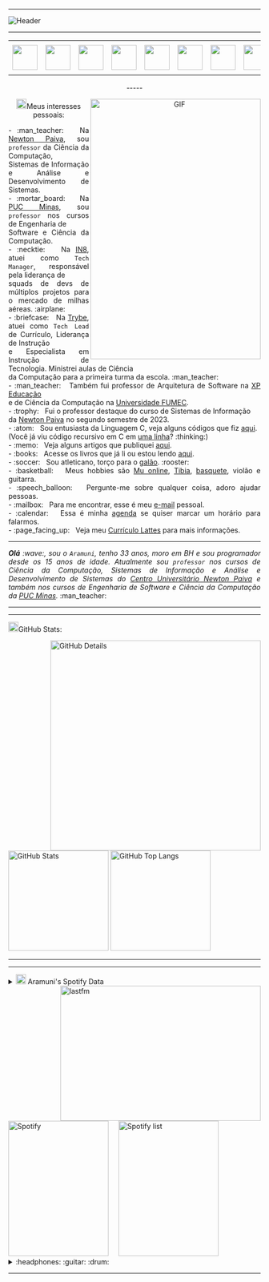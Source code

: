 <!--- Olá, esse é meu readme, fique à vontade para utilizá-lo como quiser! --> 

-----

<div>
<img align="center" alt="Header" src="https://github.com/joaopauloaramuni/joaopauloaramuni/blob/main/img/header2.png?raw=true"/>
</div>

-----

<div align="center">
<table>
<tr>
 <td align="center" colspan="11"></td>
</tr> 
<tr>
<td><a href="https://github.com/joaopauloaramuni" target="_blank"><img src="https://github.com/joaopauloaramuni/joaopauloaramuni/blob/main/img/github5.png?raw=true" width="50px" height="50px"/></a>
</td>
<td><a href="https://replit.com/@aramuni"><img src="https://github.com/joaopauloaramuni/joaopauloaramuni/blob/main/img/replit3.svg?raw=true" width="50px" height="50px"/></a>
</td>
<td><a href="mailto:joaopauloaramuni@gmail.com" target="_blank"><img src="https://github.com/joaopauloaramuni/joaopauloaramuni/blob/main/img/gmail3.png?raw=true" width="50px" height="50px"/></a>
</td>
<td><a href="https://wa.me/5531980402103" target="_blank"><img src="https://github.com/joaopauloaramuni/joaopauloaramuni/blob/main/img/wpp2.png?raw=true" width="50px" height="50px"/></a>
</td>
<td><a href="https://www.instagram.com/joaopauloaramuni/" target="_blank"><img src="https://github.com/joaopauloaramuni/joaopauloaramuni/blob/main/img/insta2.png?raw=true" width="50px" height="50px"/></a>
</td>
<td><a href="https://www.linkedin.com/in/joaopauloaramuni/" target="_blank"><img src="https://github.com/joaopauloaramuni/joaopauloaramuni/blob/main/img/linkedin2.png?raw=true" width="50px" height="50px"/></a>
</td>
<td><a href="http://lattes.cnpq.br/1208427665892059" target="_blank"><img src="https://github.com/joaopauloaramuni/joaopauloaramuni/blob/main/img/lattes2.png?raw=true" width="50px" height="50px"/></a>
</td>
<!--<td><a href="https://slack.com/app_redirect?channel=UVD9N6VCL"><img src="https://github.com/joaopauloaramuni/joaopauloaramuni/blob/main/img/slack.png?raw=true" width="50px" height="50px"/></a>
</td>-->
<td><a href="https://discordapp.com/users/959151773728251914" target="_blank"><img src="https://github.com/joaopauloaramuni/joaopauloaramuni/blob/main/img/discord2.png?raw=true" width="50px" height="50px"/></a>
</td>
<td><a href="https://www.skoob.com.br/perfil/Aramuni" target="_blank"><img src="https://github.com/joaopauloaramuni/joaopauloaramuni/blob/main/img/skoob2.png?raw=true" width="50px" height="50px"/></a>
</td>
<td><a href="https://scholar.google.com.br/citations?user=OARYxSYAAAAJ&hl=pt-BR&oi=ao" target="_blank"><img src="https://github.com/joaopauloaramuni/joaopauloaramuni/blob/main/img/scholar2.png?raw=true" width="50px" height="50px"/></a>
</td>
<td><a href="https://calendly.com/aramuni/" target="_blank"><img src="https://github.com/joaopauloaramuni/joaopauloaramuni/blob/main/img/calendar2.png?raw=true" width="50px" height="50px"/></a>
</td>
</tr>
<tr>
 <td align="center" colspan="11"></td>
</tr> 
</table>
-----

<div>
<div>
<img align="right" alt="GIF" src="https://github.com/joaopauloaramuni/joaopauloaramuni/blob/main/img/dev.gif?raw=true" width="340px" height="520px"/>
</div>

<img height="20" alt="GIF" src="https://github.com/joaopauloaramuni/joaopauloaramuni/blob/main/img/soulgem.gif?raw=true"/>Meus interesses pessoais:

<div align="justify">
<p> 
- :man_teacher: &nbsp; Na <a href="https://newtonpaiva.br/" target="_blank">Newton Paiva</a>, sou <code>professor</code> da Ciência da Computação, <br />Sistemas de Informação e Análise e Desenvolvimento de Sistemas.<br />
- :mortar_board: &nbsp; Na <a href="https://www.pucminas.br/" target="_blank">PUC Minas</a>, sou <code>professor</code> nos cursos de Engenharia de <br />Software e Ciência da Computação.<br />
- :necktie: &nbsp; Na <a href="https://in8.com.br/" target="_blank">IN8</a>, atuei como <code>Tech Manager</code>, responsável pela liderança de<br /> squads de devs de múltiplos projetos para o mercado de milhas aéreas. :airplane:<br />
- :briefcase: &nbsp; Na <a href="https://www.betrybe.com/" target="_blank">Trybe</a>, atuei como <code>Tech Lead</code> de Currículo, Liderança de Instrução<br /> e Especialista em Instrução de Tecnologia. Ministrei aulas de Ciência<br /> da Computação para a primeira turma da escola. :man_teacher:<br />
- :man_teacher: &nbsp; Também fui professor de Arquitetura de Software na <a href="https://www.xpeducacao.com.br/" target="_blank">XP Educação</a><br /> e de Ciência da Computação na <a href="http://www.fumec.br/" target="_blank">Universidade FUMEC</a>.<br />
- :trophy: &nbsp; Fui o professor destaque do curso de Sistemas de Informação<br /> da <a href="https://newtonpaiva.br/" target="_blank">Newton Paiva</a> no segundo semestre de 2023.<br />
- :atom: &nbsp; Sou entusiasta da Linguagem C, veja alguns códigos que fiz <a href="https://github.com/joaopauloaramuni/c" target="_blank">aqui</a>.<br />(Você já viu código recursivo em C em <a href="https://github.com/joaopauloaramuni/c/blob/main/Aramuni.c" target="_blank">uma linha</a>? :thinking:)<br />
- :memo: &nbsp; Veja alguns artigos que publiquei <a href="https://scholar.google.com.br/citations?user=OARYxSYAAAAJ&hl=pt-BR&oi=ao" target="_blank">aqui</a>.<br />
- :books: &nbsp; Acesse os livros que já li ou estou lendo <a href="https://www.skoob.com.br/perfil/Aramuni" target="_blank">aqui</a>.<br />
- :soccer: &nbsp; Sou atleticano, torço para o <a href="https://www.arenamrv.com.br/" target="_blank">galão</a>. :rooster:<br />
- :basketball: &nbsp; Meus hobbies são <a href="https://muonline.webzen.com/pt" target="_blank">Mu online</a>, <a href="https://www.demolidores.com.br/" target="_blank">Tibia</a>, <a href="https://olympico.com.br/esportes/basquete/" target="_blank">basquete</a>, violão e guitarra.<br />
- :speech_balloon: &nbsp; Pergunte-me sobre qualquer coisa, adoro ajudar pessoas.<br />
- :mailbox: &nbsp; Para me encontrar, esse é meu <a href="mailto:joaopauloaramuni@gmail.com" target="_blank">e-mail</a> pessoal.<br />
- :calendar: &nbsp; Essa é minha <a href="https://calendly.com/aramuni/30min" target="_blank">agenda</a> se quiser marcar um horário para falarmos.<br />
- :page_facing_up: &nbsp; Veja meu <a href="http://lattes.cnpq.br/1208427665892059" target="_blank">Currículo Lattes</a> para mais informações.
</p>
</div>
</div>

-----


</div>
<div align="justify">
<i><b>Olá</b> :wave:, sou o <code>Aramuni</code>, tenho 33 anos, moro em BH e sou programador desde os 15 anos de idade. Atualmente sou <code>professor</code> nos cursos de Ciência da Computação, Sistemas de Informação e Análise e Desenvolvimento de Sistemas do <a href="https://newtonpaiva.br/" target="_blank">Centro Universitário Newton Paiva</a> e também nos cursos de Engenharia de Software e Ciência da Computação da <a href="https://www.pucminas.br/" target="_blank">PUC Minas</a>.</i> :man_teacher:<br />
</div>

-----
-----

<img height="20" alt="GIF" src="https://github.com/joaopauloaramuni/joaopauloaramuni/blob/main/img/graphic.gif?raw=true"/>GitHub Stats:

<div>
<img align="right" alt="GitHub Details" width="420px" src="http://github-profile-summary-cards.vercel.app/api/cards/profile-details?username=moulrras&theme=github_dark"/>
<!--- <img alt="GitHub Commits" width="200px" src="http://github-profile-summary-cards.vercel.app/api/cards/productive-time?username=moulrras&theme=github_dark"/> -->
<img alt="GitHub Stats" width="200px" src="http://github-profile-summary-cards.vercel.app/api/cards/stats?username=moulrras&theme=github_dark"/>
<img alt="GitHub Top Langs" width="200px" src="http://github-profile-summary-cards.vercel.app/api/cards/repos-per-language?username=moulrras&theme=github_dark"/>
</div>

-----
-----

<div>
<div>
<details>
<summary><img height="20" alt="GIF" src="https://github.com/joaopauloaramuni/joaopauloaramuni/blob/main/img/spotify.gif?raw=true"/> Aramuni's Spotify Data</summary>
<img src="https://data-card-for-spotify.herokuapp.com/api/card?user_id=22lih5eniohc7dawfxohlo7wy" alt="Data Card for Spotify">
</details>
</div>
<div>
<!-- <a href="https://twitter.com/joaoaramuni" target="_blank"><img align="right" width="400px" height="270px" alt="tweets" src="https://github-readme-twitter.gazf.vercel.app/api?id=joaoaramuni"/></a> -->
<a href="https://www.last.fm/pt/user/joaoaramuni" target="_blank"><img align="right" width="400px" height="270px" alt="lastfm" src="https://lastfm-recently-played.vercel.app/api?user=joaoaramuni&width=400"/></a>
</div>
<div>
<img alt="Spotify" width="200px" height="270px" src="https://spotify-github-profile.vercel.app/api/view?uid=22lih5eniohc7dawfxohlo7wy&cover_image=true&theme=default"/> &nbsp; &nbsp; 
<img alt="Spotify list" width="200px" height="270px" src="https://spotify-recently-played-readme.vercel.app/api?user=22lih5eniohc7dawfxohlo7wy&count=10"/>
</div>
<div>
<details>
<summary>:headphones: :guitar: :drum:</summary>

[Charlie Brown Jr. - Céu Azul Ao Vivo - Chegou Quem Faltava](https://github.com/joaopauloaramuni/joaopauloaramuni/assets/58268075/c6568311-54c8-4c00-aced-26aacd69f8a1)

</details>
</div>
</div>

-----
